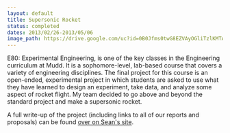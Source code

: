 ```yaml
---
layout: default
title: Supersonic Rocket
status: completed
dates: 2013/02/26-2013/05/06
image_path: https://drive.google.com/uc?id=0B0Jfms0twG8EZVAyOGliTzlKMTA
---
```


E80: Experimental Engineering, is one of the key classes in the Engineering
curriculum at Mudd. It is a sophomore-level, lab-based course that covers a
variety of engineering disciplines. The final project for this course is an
open-ended, experimental project in which students are asked to use what they
have learned to design an experiment, take data, and analyze some aspect of
rocket flight. My team decided to go above and beyond the standard project and
make a supersonic rocket.

A full write-up of the project (including links to all of our reports and
proposals) can be found [over on Sean's
site](https://sites.google.com/site/raintomudd/projects/supersonicrocket).

